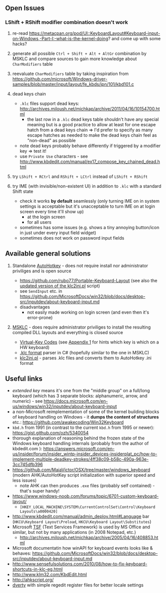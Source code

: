 ## Open Issues

### LShift + RShift modifier combination doesn't work

1. re-read https://metacpan.org/pod/UI::KeyboardLayout#Keyboard-input-on-Windows,-Part-I:-what-is-the-kernel-doing? and come up with some hacks?

1. generate all possible `Ctrl + Shift + Alt + AltGr` combination by MSKLC and compare sources to gain more knowledge about `CharModifiers` table

1. reevaluate `CharModifiers` table by taking inspiration from https://github.com/microsoft/Windows-driver-samples/blob/master/input/layout/fe_kbds/jpn/101/kbd101.c

1. dead keys chain
    - `.klc` files support dead keys: http://archives.miloush.net/michkap/archive/2011/04/16/10154700.html
        - the last row in a `.klc` dead keys table shouldn't have any special meaning but is a good practice to allow at least for one escape hatch from a dead keys chain => I'd prefer to specify as many escape hatches as needed to make the dead keys chain feel as "non-dead" as possible
    - note dead keys probably behave differently if triggered by a modifier key => test it!
    - use `Private Use` characters - see http://www.kbdedit.com/manual/ex17_compose_key_chained_dead.html

1. try `LShift + RCtrl` and `RShift + LCtrl` instead of `LShift + RShift`

1. try IME (with invisible/non-existent UI) in addition to `.klc` with a standard Shift state
    - check it works **by default** seamlessly (only turning IME on in system settings is acceptable but it's unacceptable to turn IME on at login screen every time it'll show up)
        - at the login screen
        - for all users
    - sometimes has some issues (e.g. shows a tiny annoying button/icon in just under every input field widget)
    - sometimes does not work on password input fields

## Available general solutions

1. Standalone [AutoHotkey](https://github.com/Lexikos/AutoHotkey_L ) - does not require install nor administrator priviliges and is open source

    * https://github.com/rubo77/Portable-Keyboard-Layout (see also the [updated version of the klc2ini.pl](https://github.com/amire80/msklc_reader ) script)
    * see `SendInput` etc. in https://github.com/MicrosoftDocs/win32/blob/docs/desktop-src/inputdev/about-keyboard-input.md
    * disadvantages
        * not easily made working on login screen (and even then it's error-prone)

1. [MSKLC](https://www.microsoft.com/en-us/download/details.aspx?id=22339 ) - does require administrator priviliges to install the resulting compiled DLL layouts and everything is closed source

    * [Virtual-Key Codes](https://msdn.microsoft.com/en-us/library/windows/desktop/dd375731(v=vs.85).aspx ) (see [Appendix 1](https://reactos.org/wiki/Create_a_keyboard_layout ) for hints which key is which on a HW keyboard)
    * [.klc format](https://pastebin.com/UXc1ub4V ) parser in C# (hopefully similar to the one in MSKLC)
    * [klc2ini.pl](https://github.com/amire80/msklc_reader ) - parses .klc files and converts them to AutoHotkey .ini format


## Useful links

* *extended key* means it's one from the "middle group" on a full/long keyboard (which has 3 separate blocks: alphanumeric, arrow, and numeric) - see https://docs.microsoft.com/en-us/windows/win32/inputdev/about-keyboard-input
* a non-Microsoft reimplementation of some of the kernel building blocks of keyboard handling on Windows - it **dumps the content of structures** etc.: https://github.com/awakecoding/Win32Keyboard
* `kbd.h` from 1991 (in contrast to the current `kbd.h` from 1995 or newer): https://gist.github.com/ozh/5340054
* thorough explanation of reasoning behind the frozen state of the Windows keyboard handling internals (probably from the author of kbdedit.com ): https://answers.microsoft.com/en-us/insider/forum/insider_wintp-insider_devices-insiderplat_pc/how-to-implement-multiple-deadkey-strokes/4ff38c09-b58c-490a-963e-3cc745dfb396
* https://github.com/MaiaVictor/OSX/tree/master/windows_keyboard (modern AHK/AutoHotKey script initialization with superior speed and less issues)
    * note AHK can then produces `.exe` files (probably self contained) - that's super handy!
* https://www.windows-noob.com/forums/topic/6701-custom-keyboard-layout/
    * `[HKEY_LOCAL_MACHINE\SYSTEM\CurrentControlSet\Control\Keyboard Layouts\a0000420]`
* http://www.kbdedit.com/manual/admin_deploy.html#Language bar (`HKCU\Keyboard Layout\Preload`, `HKCU\Keyboard Layout\Substitutes`)
* Microsoft [TSF](https://msdn.microsoft.com/de-de/library/windows/desktop/ms538086(v=vs.85).aspx ) (Text Services Framework) is used by MS Office and similar, but not by many applications (in 2008 Notepad, etc.)
    * http://archives.miloush.net/michkap/archive/2005/04/16/408853.html
* Microsoft documentatin how winAPI for keyboard events looks like & behaves: https://github.com/MicrosoftDocs/win32/blob/docs/desktop-src/inputdev/about-keyboard-input.md
* http://www.sensefulsolutions.com/2010/08/how-to-fix-keyboard-shortcuts-in-klc-eg.html
* http://www.klm32.com/KbdEdit.html
* http://ahkscript.org/
* [dverty](https://github.com/chid/dvorak-qwerty/tree/master/dverty ) with simple regedit register files for better locale settings
